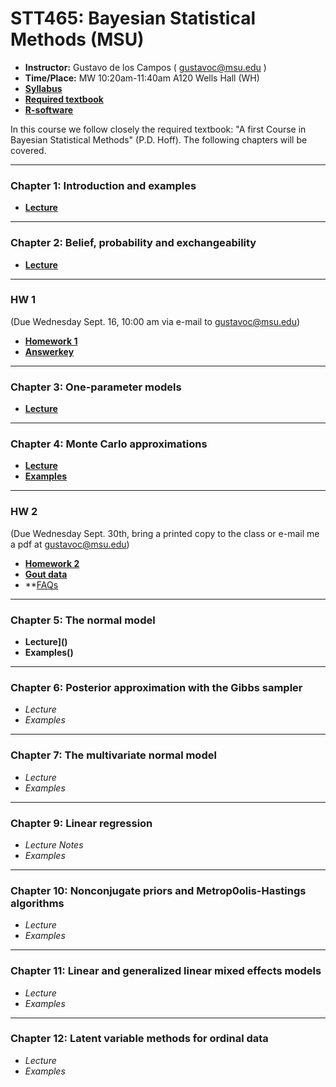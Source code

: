 # STT465: Bayesian Statistical Methods (MSU)


* **Instructor:** Gustavo de los Campos ( gustavoc@msu.edu )
* **Time/Place:** MW 10:20am-11:40am A120 Wells Hall (WH)   
* **[Syllabus](https://github.com/gdlc/STT465/blob/master/STT465_Syllabus.pdf)**
* **[Required textbook](http://www.stat.washington.edu/people/pdhoff/book.php)**
* **[R-software](http://www.r-project.org/)**

In this course we follow closely the required textbook: "A first Course in Bayesian Statistical Methods" (P.D. Hoff). The following chapters will be covered.

------------------------------------------------------------------
### Chapter 1: Introduction and examples
 - **[Lecture](https://github.com/gdlc/STT465/blob/master/STT465_1.pdf)**

------------------------------------------------------------------
### Chapter 2: Belief, probability and exchangeability
 - **[Lecture](https://github.com/gdlc/STT465/blob/master/STT465_2.pdf)**
 
-------------------------------------------------------------------

### HW 1

(Due Wednesday Sept. 16, 10:00 am via e-mail to gustavoc@msu.edu) 
  - **[Homework 1](https://github.com/gdlc/STT465/blob/master/HW1_STT465.pdf)**
  - **[Answerkey](https://github.com/gdlc/STT465/blob/master/HW1-Q1.xlsx)**
 
------------------------------------------------------------------
### Chapter 3: One-parameter models

 - **[Lecture](https://github.com/gdlc/STT465/blob/master/STT465_3.pdf)**

------------------------------------------------------------------
### Chapter 4: Monte Carlo approximations

 - **[Lecture](https://github.com/gdlc/STT465/blob/master/STT465_4.pdf)**
 - **[Examples](https://github.com/gdlc/STT465/blob/master/MC_Examples.md)**

-------------------------------------------------------------------

### HW 2

(Due Wednesday Sept. 30th, bring a printed copy to the class or e-mail me a pdf at gustavoc@msu.edu) 
  - **[Homework 2](https://github.com/gdlc/STT465/blob/master/HW2_STT465.pdf)**
  - **[Gout data](https://github.com/gdlc/STT465/blob/master/gout.txt)**
  - **[FAQs](https://github.com/gdlc/STT465/blob/master/FAQs_HW2.md)
 
------------------------------------------------------------------
### Chapter 5: The normal model

 - **Lecture]()**
 - **Examples()**

------------------------------------------------------------------
### Chapter 6: Posterior approximation with the Gibbs sampler

 - *Lecture*
 - *Examples*

------------------------------------------------------------------
### Chapter 7: The multivariate normal model
 - *Lecture*
 - *Examples* 
 
------------------------------------------------------------------
### Chapter 9: Linear regression
 - *Lecture Notes*
 - *Examples* 
 
------------------------------------------------------------------
### Chapter 10: Nonconjugate priors and Metrop0olis-Hastings algorithms
 - *Lecture*
 - *Examples* 
 
------------------------------------------------------------------
### Chapter 11: Linear and generalized linear mixed effects models
 - *Lecture*
 - *Examples* 

------------------------------------------------------------------
### Chapter 12: Latent variable methods for ordinal data
 - *Lecture*
 - *Examples* 

